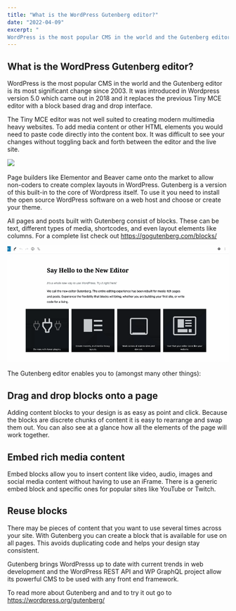 ```yaml
---
title: "What is the WordPress Gutenberg editor?"
date: "2022-04-09"
excerpt: "
WordPress is the most popular CMS in the world and the Gutenberg editor is its most significant change since 2003. It was introduced in Wordpress version 5.0 which came out in 2018 and it replaces the previous Tiny MCE editor with a block based drag and drop interface."
---
```


<article>

<h1> What is the WordPress Gutenberg editor? </h1>

WordPress is the most popular CMS in the world and the Gutenberg editor is its most significant change since 2003. It was introduced in Wordpress version 5.0 which came out in 2018 and it replaces the previous Tiny MCE editor with a block based drag and drop interface.

The Tiny MCE editor was not well suited to creating modern multimedia heavy websites. To add media content or other HTML elements you would need to paste code directly into the content box. It was difficult to see your changes without toggling back and forth between the editor and the live site.

![](./MCE-editor.jpeg)

Page builders like Elementor and Beaver came onto the market to allow non-coders to create complex layouts in WordPress. Gutenberg is a version of this built-in to the core of Wordpress itself. To use it you need to install the open source WordPress software on a web host and choose or create your theme.

All pages and posts built with Gutenberg consist of blocks. These can be text, different types of media, shortcodes, and even layout elements like columns. For a complete list check out https://gogutenberg.com/blocks/

![](https://raw.githubusercontent.com/Moggach/my-blog-site/master/src/posts/Gutenberg.gif)

The Gutenberg editor enables you to (amongst many other things):

<h2> Drag and drop blocks onto a page </h2>
 
Adding content blocks to your design is as easy as point and click. Because the blocks are discrete chunks of content it is easy to rearrange and swap them out. You can also see at a glance how all the elements of the page will work together.

<h2> Embed rich media content </h2>

Embed blocks allow you to insert content like video, audio, images and social media content without having to use an iFrame. There is a generic embed block and specific ones for popular sites like YouTube or Twitch.

<h2> Reuse blocks </h2>

There may be pieces of content that you want to use several times across your site. With Gutenberg you can create a block that is available for use on all pages. This avoids duplicating code and helps your design stay consistent.

Gutenberg brings WordPresss up to date with current trends in web development and the WordPress REST API and WP GraphQL project allow its powerful CMS to be used with any front end framework.

To read more about Gutenberg and and to try it out go to https://wordpress.org/gutenberg/

</article>

